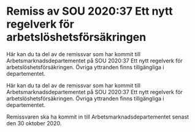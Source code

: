 # Remiss av SOU 2020:37 Ett nytt regelverk för arbetslöshetsförsäkringen

Här kan du ta del av de remissvar som har kommit till Arbetsmarknadsdepartementet på SOU 2020:37 Ett nytt regelverk för arbetslöshetsförsäkringen. Övriga yttranden finns tillgängliga i departementet.

Här kan du ta del av de remissvar som har kommit till Arbetsmarknadsdepartementet på SOU 2020:37 Ett nytt regelverk för arbetslöshetsförsäkringen. Övriga yttranden finns tillgängliga i departementet.

Remissvaren ska ha kommit in till Arbetsmarknadsdepartementet senast den 30 oktober 2020.
